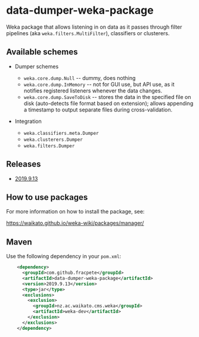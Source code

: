 # data-dumper-weka-package
Weka package that allows listening in on data as it passes through filter 
pipelines (aka `weka.filters.MultiFilter`), classifiers or clusterers.


## Available schemes

* Dumper schemes

  * `weka.core.dump.Null` -- dummy, does nothing
  * `weka.core.dump.InMemory` -- not for GUI use, but API use, as it notifies
    registered listeners whenever the data changes.
  * `weka.core.dump.SaveToDisk` -- stores the data in the specified file on disk 
    (auto-detects file format based on extension); allows appending a timestamp
    to output separate files during cross-validation.

* Integration

  * `weka.classifiers.meta.Dumper`
  * `weka.clusterers.Dumper`
  * `weka.filters.Dumper`


## Releases

* [2019.9.13](https://github.com/fracpete/data-dumper-weka-package/releases/download/v2019.9.13/data-dumper-2019.9.13.zip)


## How to use packages

For more information on how to install the package, see:

https://waikato.github.io/weka-wiki/packages/manager/


## Maven

Use the following dependency in your `pom.xml`:

```xml
    <dependency>
      <groupId>com.github.fracpete</groupId>
      <artifactId>data-dumper-weka-package</artifactId>
      <version>2019.9.13</version>
      <type>jar</type>
      <exclusions>
        <exclusion>
          <groupId>nz.ac.waikato.cms.weka</groupId>
          <artifactId>weka-dev</artifactId>
        </exclusion>
      </exclusions>
    </dependency>
```
